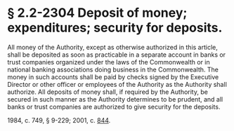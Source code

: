 # § 2.2-2304 Deposit of money; expenditures; security for deposits.

<p>All money of the Authority, except as otherwise authorized in this article, shall be deposited as soon as practicable in a separate account in banks or trust companies organized under the laws of the Commonwealth or in national banking associations doing business in the Commonwealth. The money in such accounts shall be paid by checks signed by the Executive Director or other officer or employees of the Authority as the Authority shall authorize. All deposits of money shall, if required by the Authority, be secured in such manner as the Authority determines to be prudent, and all banks or trust companies are authorized to give security for the deposits.</p><p>1984, c. 749, § 9-229; 2001, c. <a href='http://lis.virginia.gov/cgi-bin/legp604.exe?011+ful+CHAP0844'>844</a>.</p>